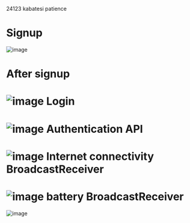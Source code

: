 24123
kabatesi patience

Signup
======

![image](https://github.com/tesii/flutter-api/assets/130172829/239e026f-0042-4dc9-873e-b46ad0619f32)

After signup
============
![image](https://github.com/tesii/flutter-api/assets/130172829/705f2a9d-b769-4d4e-8166-727760589e62)
Login
=====
![image](https://github.com/tesii/flutter-api/assets/130172829/0a88d10d-6da5-4e9d-8504-24d755a921f8)
Authentication API
===================
![image](https://github.com/tesii/flutter-api/assets/130172829/d5d87264-539a-492c-a274-053630cf996e)
 Internet connectivity BroadcastReceiver
 =======================================
![image](https://github.com/tesii/flutter-api/assets/130172829/ec709f0b-babb-40bd-9c49-b31fe041dd14)
 battery BroadcastReceiver
 ========================
![image](https://github.com/tesii/flutter-api/assets/130172829/6656a67e-e63a-486f-8948-5694fd088668)







